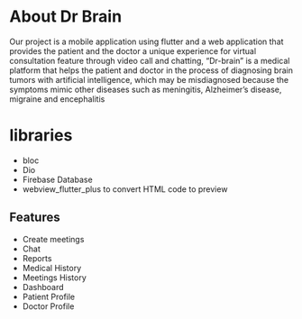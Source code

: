# About Dr Brain

Our project is a mobile application using flutter and a web application that provides the patient and the doctor a unique experience for virtual consultation feature through video call and chatting, “Dr-brain” is a medical platform that helps the patient and doctor in the process of diagnosing brain tumors with artificial intelligence, which may be misdiagnosed because the symptoms mimic other diseases such as meningitis, Alzheimer’s disease, migraine and encephalitis


# libraries
- bloc
- Dio
- Firebase Database
- webview_flutter_plus to convert HTML code to preview

## Features

 - Create meetings
 - Chat
 - Reports
 - Medical History
 - Meetings History
 - Dashboard
 - Patient Profile
 - Doctor Profile
 
